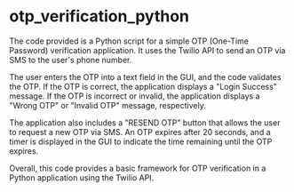 # otp_verification_python
The code provided is a Python script for a simple OTP (One-Time Password) verification application. It uses the Twilio API to send an OTP via SMS to the user's phone number.

The user enters the OTP into a text field in the GUI, and the code validates the OTP. If the OTP is correct, the application displays a "Login Success" message. If the OTP is incorrect or invalid, the application displays a "Wrong OTP" or "Invalid OTP" message, respectively.

The application also includes a "RESEND OTP" button that allows the user to request a new OTP via SMS. An OTP expires after 20 seconds, and a timer is displayed in the GUI to indicate the time remaining until the OTP expires.

Overall, this code provides a basic framework for OTP verification in a Python application using the Twilio API.

